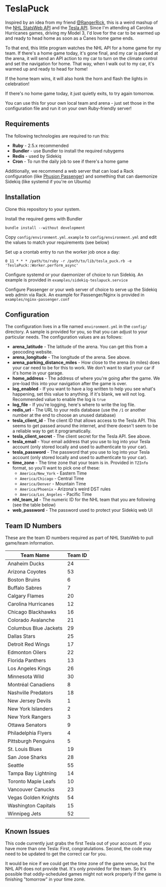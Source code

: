 # TeslaPuck

Inspired by an idea from my friend [@RangerRick](https://github.com/RangerRick), this is a weird mashup of the [NHL StatsWeb API](https://www.kevinsidwar.com/iot/2017/7/1/the-undocumented-nhl-stats-api) and the [Tesla API](https://github.com/timdorr/tesla-api). Since I'm attending all Carolina Hurricanes games, driving my Model 3, I'd love for the car to be warmed up and ready to head home as soon as a Canes home game ends.

To that end, this little program watches the NHL API for a home game for my team. If there's a home game today, it's gone final, and my car is parked at the arena, it will send an API action to my car to turn on the climate control and set the navigation for home. That way, when I walk out to my car, it's warmed up and ready to head for home!

If the home team wins, it will also honk the horn and flash the lights in celebration!

If there's no home game today, it just quietly exits, to try again tomorrow.

You can use this for your own local team and arena - just set those in the configuration file and run it on your own Ruby-friendly server!

## Requirements

The following technologies are required to run this:
* **Ruby** - 2.5.x recommended
* **Bundler** - use Bundler to install the required rubygems
* **Redis** - used by Sidekiq
* **Cron** - To run the daily job to see if there's a home game

Additionally, we recommend a web server that can load a Rack configuration (like [Phusion Passenger](https://www.phusionpassenger.com)) and something that can daemonize Sidekiq (like systemd if you're on Ubuntu)

## Installation

Clone this repository to your system.

Install the required gems with Bundler

`bundle install --without development`

Copy `config/environment.yml.example` to `config/environment.yml` and edit the values to match your requirements (see below)

Set up a crontab entry to run the worker job once a day:

`0 11 * * * /path/to/ruby -r /path/to/lib/tesla_puck.rb -e 'TeslaPuck::Worker.perform_async'`

Configure systemd or your daemonizer of choice to run Sidekiq. An example is provided in `examples/sidekiq-teslapuck.service`

Configure Passenger or your web server of choice to serve up the Sidekiq web admin via Rack. An example for Passenger/Nginx is provided in `examples/nginx-passenger.conf`

## Configuration

The configuration lives in a file named `environment.yml` in the `config/` directory. A sample is provided for you, so that you can adjust to your particular needs. The configuration values are as follows:
* **arena_latitude** - The latitude of the arena. You can get this from a geocoding website.
* **arena_longitude** - The longitude of the arena. See above.
* **arena_parking_distance_miles** - How close to the arena (in miles) does your car need to be for this to work. We don't want to start your car if it's home in your garage.
* **home_address** - The address of where you're going after the game. We pre-load this into your navigation after the game is over.
* **log_enabled** - If you want to have a log written to help you see what's happening, set this value to anything. If it's blank, we will not log. Recommended value to enable the log is `true`
* **log_file** - If you're logging, here's where to write the log file.
* **redis_url** - The URL to your redis database (use the `/1` or another number at the end to choose an unused database)
* **tesla_client_id** - The client ID that allows access to the Tesla API. This seems to get passed around the internet, and there doesn't seem to be a reliable way to get it programatically.
* **tesla_client_secret** - The client secret for the Tesla API. See above.
* **tesla_email** - Your email address that you use to log into your Tesla account (only stored locally and used to authenticate to your car).
* **tesla_password** - The password that you use to log into your Tesla account (only stored locally and used to authenticate to your car).
* **time_zone** - The time zone that your team is in. Provided in `TZInfo` format, so you'll want to pick one of these:
  * `America/New_York` - Eastern Time
  * `America/Chicago` - Central Time
  * `America/Denver` - Mountain Time
  * `America/Phoenix` - Arizona's weird DST rules
  * `America/Los_Angeles` - Pacific Time
* **nhl_team_id** - The numeric ID for the NHL team that you are following (see the table below)
* **web_password** - The password used to protect your Sidekiq web UI

## Team ID Numbers

These are the team ID numbers required as part of NHL StatsWeb to pull game/team information.

Team Name | Team ID
--- | ---
Anaheim Ducks | 24
Arizona Coyotes | 53
Boston Bruins | 6
Buffalo Sabres | 7
Calgary Flames | 20
Carolina Hurricanes | 12
Chicago Blackhawks | 16
Colorado Avalanche | 21
Columbus Blue Jackets | 29
Dallas Stars | 25
Detroit Red Wings | 17
Edmonton Oilers | 22
Florida Panthers | 13
Los Angeles Kings | 26
Minnesota Wild | 30
Montréal Canadiens | 8
Nashville Predators | 18
New Jersey Devils | 1
New York Islanders | 2
New York Rangers | 3
Ottawa Senators | 9
Philadelphia Flyers | 4
Pittsburgh Penguins | 5
St. Louis Blues | 19
San Jose Sharks | 28
Seattle | 55
Tampa Bay Lightning | 14
Toronto Maple Leafs | 10
Vancouver Canucks | 23
Vegas Golden Knights | 54
Washington Capitals | 15
Winnipeg Jets | 52

## Known Issues

This code currently just grabs the first Tesla out of your account. If you have more than one Tesla: First, congratulations. Second, the code may need to be updated to get the correct car for you.

It would be nice if we could get the time zone of the game venue, but the NHL API does not provide that. It's only provided for the team. So it's possible that oddly-scheduled games might not work properly if the game is finishing "tomorrow" in your time zone.
